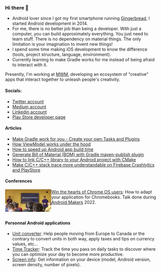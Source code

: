 ### Hi there 👋

- Android lover since I got my first smartphone running [Gingerbread](https://en.wikipedia.org/wiki/Android_Gingerbread), I started Android development in 2014. 
- For me, there is no better job than being a developer. With just a computer, you can build approximately everything. You just need to learn stuff. There is no dependency on material things. The only limitation is your imagination to invent new things!
- I spend some time making iOS development to know the difference (tools, project structure, language, environment).
- Currently learning to make Gradle works for me instead of being afraid to interact with it.

Presently, I'm working at [MWM](https://mwm.io/), developing an ecosystem of "creative" apps that interact together to unleash people's creativity.

#### Socials:
- [Twitter account](https://twitter.com/bowser_f) 
- [Medium account](https://medium.com/@bowser-f)
- [Linkedin account](https://www.linkedin.com/in/fr%C3%A9d%C3%A9ric-torcheux-411a9b7b/)
- [Play Store developer page](https://play.google.com/store/apps/dev?id=5113011815396039257)

#### Articles
- [Make Gradle work for you - Create your own Tasks and Plugins](https://medium.com/@bowser-f/make-gradle-do-more-work-for-you-than-just-build-your-android-app-9462baa08951)
- [How ViewModel works under the hood](https://medium.com/proandroiddev/how-viewmodel-works-under-the-hood-52a4f1ff64cf)
- [How to speed up Android app build time](https://medium.com/@bowser-f/speed-up-your-android-app-build-time-with-these-simple-tips-31a72d3aeec3)
- [Generate Bill of Material (BOM) with Gradle maven-publish plugin](https://medium.com/mwm-io/generate-bill-of-material-bom-with-maven-publish-plugin-f30b44ab5436)
- [How to link C/C++ library to your Android project with CMake](https://medium.com/@bowser-f/link-c-c-library-dependencies-to-your-own-c-c-code-in-an-android-application-using-cmake-79a165202ff9)
- [Make C/C++ stack trace more understandable on Firebase Crashlytics and PlayStore](https://medium.com/@bowser-f/get-explicit-native-stack-traces-on-crashlytics-and-play-store-when-your-app-depends-on-c-c-sdk-e0be94c95f32)

#### Conferences
<img src="https://raw.githubusercontent.com/bowserf/bowserf/main/resources/android_makers_2022.png" align="left" width="30%" height="30%">

- [Win the hearts of Chrome OS users](https://www.youtube.com/watch?v=F8E3Pne_IeY): How to adapt your application for Chromebooks. Talk done during [Android Makers](https://androidmakers.droidcon.com/) 2022.

<br clear="left"/>

#### Personnal Android applications
- [Unit converter](https://play.google.com/store/apps/details?id=fr.bowser.converter.canada_france): Help people moving from Europe to Canada or the contrary to convert units in both way, apply taxes and tips on currency values, etc...
- [Time Tracker](https://play.google.com/store/apps/details?id=fr.bowser.time): Track the time you pass on  daily tasks to discover where you can optimize your day to become more productive.
- [Screen info](https://play.google.com/store/apps/details?id=fr.bowser.screen_info): Get information on your device (model, Android version, screen density, number of pixels).

